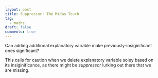 ```yaml
---
layout: post
title: Suppressor: The Midas Touch
tag:
  - maths
draft: false
comments: true
---
```

Can adding additional explanatory variable make previously-insiginificant ones significant?


This calls for caution when we delete explanatory variable soley based on its insiginificance, as there might be *suppressor* lurking out there that we are missing.
